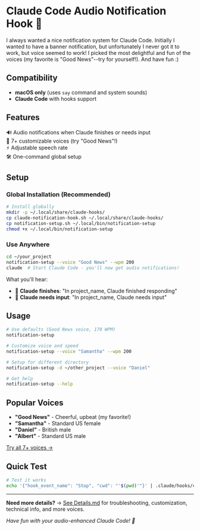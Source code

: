 # Claude Code Audio Notification Hook 🔔

I always wanted a nice notification system for Claude Code. Initially I wanted to have a banner notification, but unfortunately I never got it to work, but voice seemed to work! I picked the most delightful and fun of the voices (my favorite is "Good News"--try for yourself!). And have fun :)

## Compatibility
- **macOS only** (uses `say` command and system sounds)
- **Claude Code** with hooks support

## Features
🔊 Audio notifications when Claude finishes or needs input  
🎤 7+ customizable voices (try "Good News"!)  
⚡ Adjustable speech rate  
🛠️ One-command global setup

## Setup

### Global Installation (Recommended)
```bash
# Install globally
mkdir -p ~/.local/share/claude-hooks/
cp claude-notification-hook.sh ~/.local/share/claude-hooks/
cp notification-setup.sh ~/.local/bin/notification-setup
chmod +x ~/.local/bin/notification-setup
```

### Use Anywhere
```bash
cd ~/your_project
notification-setup --voice "Good News" --wpm 200
claude  # Start Claude Code - you'll now get audio notifications!
```

What you'll hear:
- 🛑 **Claude finishes**: "In project_name, Claude finished responding"
- 📢 **Claude needs input**: "In project_name, Claude needs input"

## Usage

```bash
# Use defaults (Good News voice, 170 WPM)
notification-setup

# Customize voice and speed  
notification-setup --voice "Samantha" --wpm 200

# Setup for different directory
notification-setup -d ~/other_project --voice "Daniel"

# Get help
notification-setup --help
```

## Popular Voices
- **"Good News"** - Cheerful, upbeat (my favorite!)
- **"Samantha"** - Standard US female  
- **"Daniel"** - British male
- **"Albert"** - Standard US male

[Try all 7+ voices →](Details.md#available-voices)

## Quick Test
```bash
# Test it works
echo '{"hook_event_name": "Stop", "cwd": "'$(pwd)'"}' | .claude/hooks/claude-notification-hook.sh
```

---

**Need more details?** → [See Details.md](Details.md) for troubleshooting, customization, technical info, and more voices.

*Have fun with your audio-enhanced Claude Code! 🎉*